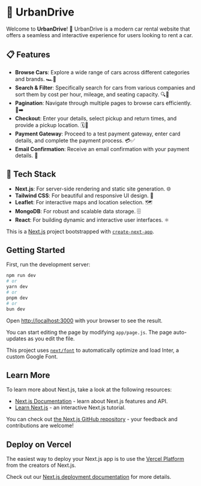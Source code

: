 # 🚗 UrbanDrive

Welcome to **UrbanDrive**! 🌟 UrbanDrive is a modern car rental website that offers a seamless and interactive experience for users looking to rent a car.

## 📋 Features

- **Browse Cars**: Explore a wide range of cars across different categories and brands. 🏎️🚙
- **Search & Filter**: Specifically search for cars from various companies and sort them by cost per hour, mileage, and seating capacity. 🔍🔧
- **Pagination**: Navigate through multiple pages to browse cars efficiently. 📄➡️
- **Checkout**: Enter your details, select pickup and return times, and provide a pickup location. 🗓️📍
- **Payment Gateway**: Proceed to a test payment gateway, enter card details, and complete the payment process. 💳✅
- **Email Confirmation**: Receive an email confirmation with your payment details. 📧

## 🌟 Tech Stack

- **Next.js**: For server-side rendering and static site generation. 🌐
- **Tailwind CSS**: For beautiful and responsive UI design. 🎨
- **Leaflet**: For interactive maps and location selection. 🗺️
- **MongoDB**: For robust and scalable data storage. 🗄️
- **React**: For building dynamic and interactive user interfaces. ⚛️


This is a [Next.js](https://nextjs.org/) project bootstrapped with [`create-next-app`](https://github.com/vercel/next.js/tree/canary/packages/create-next-app).

## Getting Started

First, run the development server:

```bash
npm run dev
# or
yarn dev
# or
pnpm dev
# or
bun dev
```

Open [http://localhost:3000](http://localhost:3000) with your browser to see the result.

You can start editing the page by modifying `app/page.js`. The page auto-updates as you edit the file.

This project uses [`next/font`](https://nextjs.org/docs/basic-features/font-optimization) to automatically optimize and load Inter, a custom Google Font.

## Learn More

To learn more about Next.js, take a look at the following resources:

- [Next.js Documentation](https://nextjs.org/docs) - learn about Next.js features and API.
- [Learn Next.js](https://nextjs.org/learn) - an interactive Next.js tutorial.

You can check out [the Next.js GitHub repository](https://github.com/vercel/next.js/) - your feedback and contributions are welcome!

## Deploy on Vercel

The easiest way to deploy your Next.js app is to use the [Vercel Platform](https://vercel.com/new?utm_medium=default-template&filter=next.js&utm_source=create-next-app&utm_campaign=create-next-app-readme) from the creators of Next.js.

Check out our [Next.js deployment documentation](https://nextjs.org/docs/deployment) for more details.
